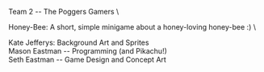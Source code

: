 Team 2 -- The Poggers Gamers \

Honey-Bee: A short, simple minigame about a honey-loving honey-bee :) \

Kate Jefferys: Background Art and Sprites \
Mason Eastman -- Programming (and Pikachu!) \
Seth Eastman -- Game Design and Concept Art
